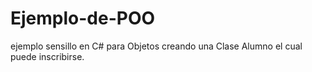 # Ejemplo-de-POO
ejemplo sensillo en C# para Objetos creando una Clase Alumno el cual puede inscribirse.
